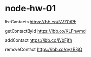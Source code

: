 # node-hw-01

listContacts https://ibb.co/NVZ0tPh

getContactById https://ibb.co/KLFmvmd

addContact https://ibb.co/jVbFjfh

removeContact https://ibb.co/qyzBSjQ
